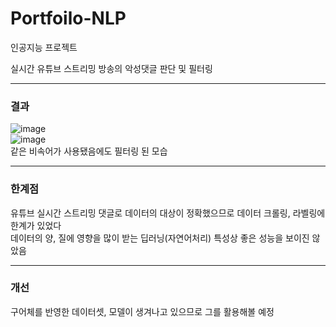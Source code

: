 # Portfoilo-NLP
인공지능 프로젝트

실시간 유튜브 스트리밍 방송의 악성댓글 판단 및 필터링
                   
                              
                                      
                                              

----------------
     
     
### 결과
![image](https://user-images.githubusercontent.com/79788425/125247745-3c9f3680-e32e-11eb-8e51-e730c533d8e3.png)        
![image](https://user-images.githubusercontent.com/79788425/125248113-a7e90880-e32e-11eb-86d5-d85756b5e18a.png)           
  같은 비속어가 사용됐음에도 필터링 된 모습     
               
                 
                 
------------------


### 한계점       
  유튜브 실시간 스트리밍 댓글로 데이터의 대상이 정확했으므로 데이터 크롤링, 라벨링에 한계가 있었다     
  데이터의 양, 질에 영향을 많이 받는 딥러닝(자연어처리) 특성상 좋은 성능을 보이진 않았음        
  
          
-----------------------
  
  
### 개선     
  구어체를 반영한 데이터셋, 모델이 생겨나고 있으므로 그를 활용해볼 예정

